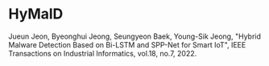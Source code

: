 # HyMalD
Jueun Jeon, Byeonghui Jeong, Seungyeon Baek, Young-Sik Jeong, "Hybrid Malware Detection Based on Bi-LSTM and SPP-Net for Smart IoT", IEEE Transactions on Industrial Informatics, vol.18, no.7, 2022.
